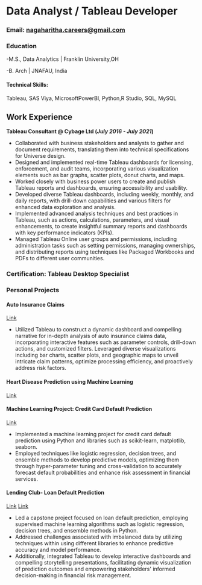 # Data Analyst / Tableau Developer

### Email: nagaharitha.careers@gmail.com

### Education
-M.S., Data Analytics	| Franklin University,OH

-B. Arch | JNAFAU, India

#### Technical Skills: 
Tableau,  SAS Viya, MicrosoftPowerBI, Python,R Studio, SQL, MySQL

## Work Experience
**Tableau Consultant @ Cybage Ltd (_July 2016 - July 2021_)**

- Collaborated with business stakeholders and analysts to gather and document requirements, translating them into technical specifications for Universe design.
- Designed and implemented real-time Tableau dashboards for licensing, enforcement, and audit teams, incorporating various visualization elements such as bar graphs, scatter plots, donut charts, and maps.
- Worked closely with business power users to create and publish Tableau reports and dashboards, ensuring accessibility and usability.
- Developed diverse Tableau dashboards, including weekly, monthly, and daily reports, with drill-down capabilities and various filters for enhanced data exploration and analysis.
- Implemented advanced analysis techniques and best practices in Tableau, such as actions, calculations, parameters, and visual enhancements, to create insightful summary reports and dashboards with key performance indicators (KPIs).
- Managed Tableau Online user groups and permissions, including administration tasks such as setting permissions, managing ownerships, and distributing reports using techniques like Packaged Workbooks and PDFs to different user communities.

### Certification: Tableau Desktop Specialist

### Personal Projects
#### Auto Insurance Claims
[Link](https://public.tableau.com/app/profile/naga.haritha.kj/viz/AutoInsuranceClaims_17087485990960/AutoInsuarnceStory#1)

- Utilized Tableau to construct a dynamic dashboard and compelling narrative for in-depth analysis of auto insurance claims data, incorporating interactive features such as parameter controls, drill-down actions, and customized filters. Leveraged diverse visualizations including bar charts, scatter plots, and geographic maps to unveil intricate claim patterns, optimize processing efficiency, and proactively address risk factors.

#### Heart Disease Prediction using Machine Learning
[Link](https://github.com/naga-kj/portfolio/blob/main/Prediction_of_Heart_Disease_.ipynb)

#### Machine Learning Project: Credit Card Default Prediction
[Link](https://github.com/naga-kj/portfolio/blob/main/Prediction_CreditCard_Default_Group3.ipynb) 

- Implemented a machine learning project for credit card default prediction using Python and libraries such as scikit-learn, matplotlib, seaborn. 
- Employed techniques like logistic regression, decision trees, and ensemble methods to develop predictive models, optimizing them through hyper-parameter tuning and cross-validation to accurately forecast default probabilities and enhance risk assessment in financial services.

#### Lending Club- Loan Default Prediction
[Link](https://github.com/naga-kj/portfolio/blob/main/FinalCopy_Loan_Default_Prediction_Kolike01_1.ipynb)
[Link](https://public.tableau.com/app/profile/naga.haritha.kj/viz/LendingClub_LoanDefault_Final/Story1)
- Led a capstone project focused on loan default prediction, employing supervised machine learning algorithms such as logistic regression, decision trees, and ensemble methods in Python.
- Addressed challenges associated with imbalanced data by utilizing techniques within using different libraries to enhance predictive accuracy and model performance.
- Additionally, integrated Tableau to develop interactive dashboards and compelling storytelling presentations, facilitating dynamic visualization of prediction outcomes and empowering stakeholders' informed decision-making in financial risk management.
